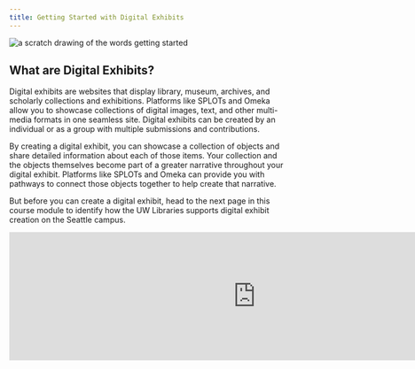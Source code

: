 ```yaml
---
title: Getting Started with Digital Exhibits
---
```


<img src="/course-in-a-box/img/banners/getting_started.png" alt="a scratch drawing of the words getting started" class="img-fluid">

## What are Digital Exhibits?

Digital exhibits are websites that display library, museum, archives, and scholarly collections and exhibitions. Platforms like SPLOTs and Omeka allow you to showcase collections of digital images, text, and other multi-media formats in one seamless site. Digital exhibits can be created by an individual or as a group with multiple submissions and contributions.

By creating a digital exhibit, you can showcase a collection of objects and share detailed information about each of those items. Your collection and the objects themselves become part of a greater narrative throughout your digital exhibit. Platforms like SPLOTs and Omeka can provide you with pathways to connect those objects together to help create that narrative.

But before you can create a digital exhibit, head to the next page in this course module to identify how the UW Libraries supports digital exhibit creation on the Seattle campus.

<iframe src="https://libstory.ds.lib.uw.edu/h5p/wp-admin/admin-ajax.php?action=h5p_embed&id=2" width="887" height="232" frameborder="0" allowfullscreen="allowfullscreen"></iframe><script src="https://libstory.ds.lib.uw.edu/h5p/wp-content/plugins/h5p/h5p-php-library/js/h5p-resizer.js" charset="UTF-8"></script>
